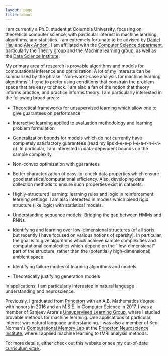 ```yaml
---
layout: page
title: about
---
```



<!-- example of the message class
<p class="message">
  My name is Kiran Vodrahalli. 
</p>
-->

I am currently a Ph.D. student at Columbia University, focusing on theoretical computer science, with particular interest in machine learning, algorithms, and statistics. I am extremely fortunate to be advised by [Daniel Hsu](http://www.cs.columbia.edu/~djhsu/) and [Alex Andoni](http://www.mit.edu/~andoni/). I am affiliated with the [Computer Science department](http://www.cs.columbia.edu/), particularly the [Theory group](http://www.cs.columbia.edu/theory/) and the [Machine learning group](http://www.cs.columbia.edu/areas/machine/), as well as the [Data Science Institute](http://datascience.columbia.edu/).

My primary area of research is provable algorithms and models for computational inference and optimization. A lot of my interests can be summarized by the phrase ``Non-worst-case analysis for machine learning algorithms''. I tend to prefer using conditions that constrain the problem space that are easy to check. I am also a fan of the notion that theory informs practice, and practice informs theory. I am particularly interested in the following broad areas: 

* Theoretical frameworks for unsupervised learning which allow one to give guarantees on performance

* Interactive learning applied to evaluation methodology and learning problem formulation

* Generalization bounds for models which do not currently have completely satisfactory guarantees (read my lips d-e-e-p l-e-a-r-n-i-n-g). In particular, I am interested in data-dependent bounds on the sample complexity.

* Non-convex optimization with guarantees

* Better characterization of easy-to-check data properties which ensure good statistical/computational efficiency. Also, developing data collection methods to ensure such properties exist in datasets. 

* Highly-structured learning: learning rules and logic in reinforcement learning settings. I am also interested in models which blend rigid structure (like logic) with statistical models. 

* Understanding sequence models: Bridging the gap between HMMs and RNNs. 

* Identifying and learning over low-dimensional structures (of all sorts, but recently I have focused on various notions of sparsity). In particular, the goal is to give algorithms which achieve sample complexities and computational complexities which depend on the ``low-dimensional'' part of the structure, rather than the (potentially high-dimensional) ambient space.

* Identifying failure modes of learning algorithms and models

* Theoretically justifying generation models

In applications, I am particularly interested in natural language understanding and neuroscience. 

Previously, I graduated from [Princeton](https://www.princeton.edu) with an A.B. Mathematics degree with honors in 2016 and an M.S.E. in Computer Science in 2017. I was a member of Sanjeev Arora's [Unsupervised Learning Group](http://unsupervised.cs.princeton.edu/members.html), where I studied provable methods for machine learning. One applications of particular interest was natural language understanding. I was also a member of Ken Norman's [Computational Memory Lab](http://compmem.princeton.edu/lab-people/) at the [Princeton Neuroscience Institute](http://pni.princeton.edu), where I applied machine learning to fMRI analysis methods. 


For more details, either check out this website or see my out-of-date <a href="{{ site.baseurl }}/about/cv.pdf" title="cv"> curriculum vitae </a>.
